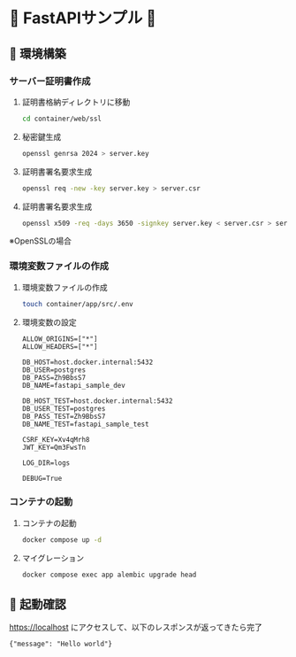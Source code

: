 # 🚀 FastAPIサンプル 🚀

## 🔸 環境構築

### サーバー証明書作成

1. 証明書格納ディレクトリに移動

    ```bash
    cd container/web/ssl
    ```

1. 秘密鍵生成

    ```bash
    openssl genrsa 2024 > server.key
    ```
1. 証明書署名要求生成

    ```bash
    openssl req -new -key server.key > server.csr
    ```

1. 証明書署名要求生成

    ```bash
    openssl x509 -req -days 3650 -signkey server.key < server.csr > server.crt
    ```

※OpenSSLの場合

### 環境変数ファイルの作成

1. 環境変数ファイルの作成

    ```bash
    touch container/app/src/.env
    ```

1. 環境変数の設定

    ```env
    ALLOW_ORIGINS=["*"]
    ALLOW_HEADERS=["*"]

    DB_HOST=host.docker.internal:5432
    DB_USER=postgres
    DB_PASS=Zh9BbsS7
    DB_NAME=fastapi_sample_dev

    DB_HOST_TEST=host.docker.internal:5432
    DB_USER_TEST=postgres
    DB_PASS_TEST=Zh9BbsS7
    DB_NAME_TEST=fastapi_sample_test

    CSRF_KEY=Xv4qMrh8
    JWT_KEY=Qm3FwsTn

    LOG_DIR=logs

    DEBUG=True
    ```

### コンテナの起動

1. コンテナの起動

    ```bash
    docker compose up -d
    ```

1. マイグレーション

    ```bash
    docker compose exec app alembic upgrade head
    ```

## 🔸 起動確認

[https://localhost](https://localhost) にアクセスして、以下のレスポンスが返ってきたら完了

```
{"message": "Hello world"}
```
